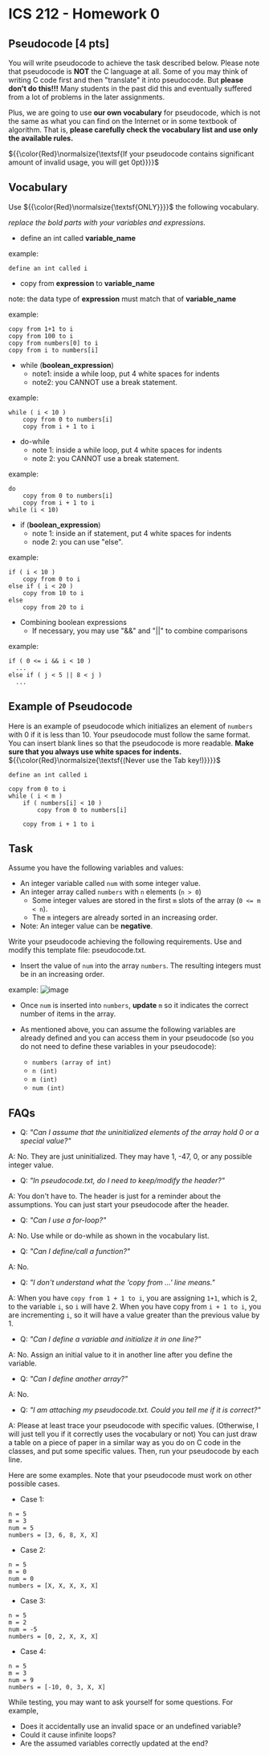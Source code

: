 # ICS 212 - Homework 0

## Pseudocode [4 pts]
You will write pseudocode to achieve the task described below. Please note that pseudocode is **NOT** the C language at all. Some of you may think of writing C code first and then "translate" it into pseudocode. But **please don't do this!!!** Many students in the past did this and eventually suffered from a lot of problems in the later assignments.

Plus, we are going to use **our own vocabulary** for pseudocode, which is not the same as what you can find on the Internet or in some textbook of algorithm. That is, **please carefully check the vocabulary list and use only the available rules.**

${{\color{Red}\normalsize{\textsf{If your pseudocode contains significant amount of invalid usage, you will get 0pt}}}}\$

## Vocabulary
Use ${{\color{Red}\normalsize{\textsf{ONLY}}}}\$ the following vocabulary.

*replace the bold parts with your variables and expressions.*

- define an int called **variable_name**

example:
```
define an int called i
```
- copy from **expression** to **variable_name**

note: the data type of **expression** must match that of **variable_name**

example:
```
copy from 1+1 to i
copy from 100 to i
copy from numbers[0] to i
copy from i to numbers[i]
```

- while (**boolean_expression**)
  - note1: inside a while loop, put 4 white spaces for indents
  - note2: you CANNOT use a break statement.

example:
```
while ( i < 10 )
    copy from 0 to numbers[i]
    copy from i + 1 to i
```

- do-while
  - note 1: inside a while loop, put 4 white spaces for indents
  - note 2: you CANNOT use a break statement.
    
example:
```
do
    copy from 0 to numbers[i]
    copy from i + 1 to i
while (i < 10)
```

- if (**boolean_expression**)
  - note 1: inside an if statement, put 4 white spaces for indents
  - node 2: you can use "else".

example:
```
if ( i < 10 )
    copy from 0 to i
else if ( i < 20 )
    copy from 10 to i
else
    copy from 20 to i
```

- Combining boolean expressions
  - If necessary, you may use "&&" and "||" to combine comparisons

example:
```
if ( 0 <= i && i < 10 )
  ...
else if ( j < 5 || 8 < j )
  ...
```

## Example of Pseudocode
Here is an example of pseudocode which initializes an element of `numbers` with 0 if it is less than 10. Your pseudocode must follow the same format. You can insert blank lines so that the pseudocode is more readable. **Make sure that you always use white spaces for indents.** ${{\color{Red}\normalsize{\textsf{(Never use the Tab key!)}}}}\$

```
define an int called i

copy from 0 to i
while ( i < m )
    if ( numbers[i] < 10 )
        copy from 0 to numbers[i]

    copy from i + 1 to i
```

## Task
Assume you have the following variables and values:
- An integer variable called `num` with some integer value.
- An integer array called `numbers` with `n` elements (`n > 0`)
  - Some integer values are stored in the first `m` slots of the array (`0 <= m < n`).
  - The `m` integers are already sorted in an increasing order.
- Note: An integer value can be **negative**.

Write your pseudocode achieving the following requirements. Use and modify this template file: pseudocode.txt.

- Insert the value of `num` into the array `numbers`. The resulting integers must be in an increasing order.

example:
![image](https://github.com/usradam/ICS212/assets/147444558/5a1cbee2-d871-4e1e-ba6c-d8a2075d68f3)

- Once `num` is inserted into `numbers`, **update** `m` so it indicates the correct number of items in the array.

- As mentioned above, you can assume the following variables are already defined and you can access them in your pseudocode (so you do not need to define these variables in your pseudocode):
  - `numbers (array of int)`
  - `n (int)`
  - `m (int)`
  - `num (int)`

## FAQs
- Q: *"Can I assume that the uninitialized elements of the array hold 0 or a special value?"*

A: No. They are just uninitialized. They may have 1, -47, 0, or any possible integer value.

- Q: *"In pseudocode.txt, do I need to keep/modify the header?"*

A: You don't have to. The header is just for a reminder about the assumptions. You can just start your pseudocode after the header.

- Q: *"Can I use a for-loop?"*

A: No. Use while or do-while as shown in the vocabulary list.

- Q: *"Can I define/call a function?"*

A: No.

- Q: *"I don't understand what the 'copy from ...' line means."*

A: When you have `copy from 1 + 1 to i`, you are assigning `1+1`, which is 2, to the variable `i`, so `i` will have 2. When you have copy from `i + 1 to i`, you are incrementing `i`, so it will have a value greater than the previous value by 1.

- Q: *"Can I define a variable and initialize it in one line?"*

A: No. Assign an initial value to it in another line after you define the variable.

- Q: *"Can I define another array?"*

A: No.

- Q: *"I am attaching my pseudocode.txt. Could you tell me if it is correct?"*

A: Please at least trace your pseudocode with specific values. (Otherwise, I will just tell you if it correctly uses the vocabulary or not) You can just draw a table on a piece of paper in a similar way as you do on C code in the classes, and put some specific values. Then, run your pseudocode by each line.

Here are some examples. Note that your pseudocode must work on other possible cases.
- Case 1:
```
n = 5
m = 3
num = 5
numbers = [3, 6, 8, X, X]
```

- Case 2:
```
n = 5
m = 0
num = 0
numbers = [X, X, X, X, X]
```

- Case 3:
```
n = 5
m = 2
num = -5
numbers = [0, 2, X, X, X]
```

- Case 4:
```
n = 5
m = 3
num = 9
numbers = [-10, 0, 3, X, X]
```

While testing, you may want to ask yourself for some questions.
For example,
- Does it accidentally use an invalid space or an undefined variable?
- Could it cause infinite loops?
- Are the assumed variables correctly updated at the end?

